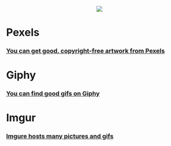 <p align="center">
  <img src="https://i.imgur.com/kuvAdZ8.jpeg">
  </p>

# Pexels

### [You can get good, copyright-free artwork from Pexels](https://www.pexels.com)

# Giphy

### [You can find good gifs on Giphy](https://www.giphy.com)

# Imgur

### [Imgure hosts many pictures and gifs](https://imgur.com)

